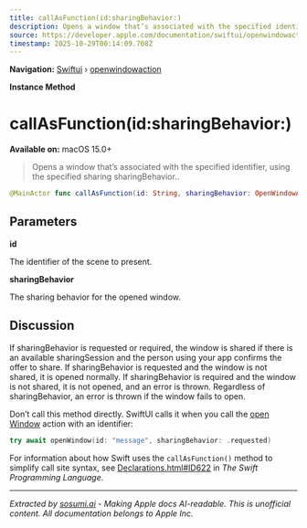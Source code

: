 ```yaml
---
title: callAsFunction(id:sharingBehavior:)
description: Opens a window that’s associated with the specified identifier, using the specified sharing sharingBehavior..
source: https://developer.apple.com/documentation/swiftui/openwindowaction/callasfunction(id:sharingbehavior:)
timestamp: 2025-10-29T00:14:09.708Z
---
```


**Navigation:** [Swiftui](/documentation/swiftui) › [openwindowaction](/documentation/swiftui/openwindowaction)

**Instance Method**

# callAsFunction(id:sharingBehavior:)

**Available on:** macOS 15.0+

> Opens a window that’s associated with the specified identifier, using the specified sharing sharingBehavior..

```swift
@MainActor func callAsFunction(id: String, sharingBehavior: OpenWindowAction.SharingBehavior) async throws
```

## Parameters

**id**

The identifier of the scene to present.



**sharingBehavior**

The sharing behavior for the opened window.



## Discussion

If sharingBehavior is requested or required, the window is shared if there is an available sharingSession and the person using your app confirms the offer to share. If sharingBehavior is requested and the window is not shared, it is opened normally. If sharingBehavior is required and the window is not shared, it is not opened, and an error is thrown. Regardless of sharingBehavior, an error is thrown if the window fails to open.

Don’t call this method directly. SwiftUI calls it when you call the [open Window](/documentation/swiftui/environmentvalues/openwindow) action with an identifier:

```swift
try await openWindow(id: "message", sharingBehavior: .requested)
```

For information about how Swift uses the `callAsFunction()` method to simplify call site syntax, see [Declarations.html#ID622](https://docs.swift.org/swift-book/ReferenceManual/Declarations.html#ID622) in *The Swift Programming Language*.

---

*Extracted by [sosumi.ai](https://sosumi.ai) - Making Apple docs AI-readable.*
*This is unofficial content. All documentation belongs to Apple Inc.*
